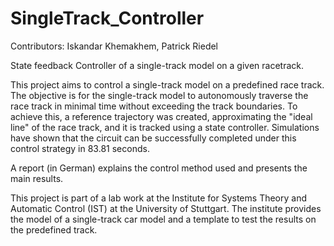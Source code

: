 # SingleTrack_Controller

Contributors: Iskandar Khemakhem, Patrick Riedel

State feedback Controller of a single-track model on a given racetrack.

This project aims to control a single-track model on a predefined race track. The objective is for the single-track model to autonomously traverse the race track in minimal time without exceeding the track boundaries. To achieve this, a reference trajectory was created, approximating the "ideal line" of the race track, and it is tracked using a state controller. Simulations have shown that the circuit can be successfully completed under this control strategy in 83.81 seconds.

A report (in German) explains the control method used and presents the main results.

This project is part of a lab work at the Institute for Systems Theory and Automatic Control (IST) at the University of Stuttgart. The institute provides the model of a single-track car model and a template to test the results on the predefined track. 
